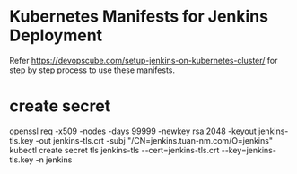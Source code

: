 # Kubernetes Manifests for Jenkins Deployment

Refer https://devopscube.com/setup-jenkins-on-kubernetes-cluster/ for step by step process to use these manifests.

# create secret
openssl req -x509 -nodes -days 99999 -newkey rsa:2048 -keyout jenkins-tls.key -out jenkins-tls.crt -subj "/CN=jenkins.tuan-nm.com/O=jenkins" 
kubectl create secret tls jenkins-tls --cert=jenkins-tls.crt --key=jenkins-tls.key -n jenkins
